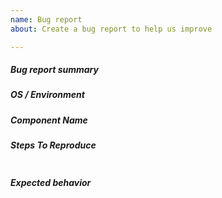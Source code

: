 ```yaml
---
name: Bug report
about: Create a bug report to help us improve

---
```


<!--- Verify first that your issue is not already reported on GitHub -->
<!--- Also test if the latest release and devel branch are affected too -->

##### Bug report summary
<!-- A clear and concise description of what the bug is. -->

##### OS / Environment
<!--- Provide all relevant information below, e.g. OS distribution, running in container, etc. -->

##### Component Name
<!--- Write the short name of the module or plugin below -->

##### Steps To Reproduce
<!--- Describe exactly how to reproduce the problem, using a minimal test-case -->

<!--- Paste configuration you used between quotes below -->
```yaml

```

<!--- HINT: You can paste gist.github.com links for larger files -->

##### Expected behavior
<!-- A clear and concise description of what you expected to happen. -->
